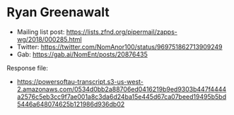 # Ryan Greenawalt

* Mailing list post: <https://lists.zfnd.org/pipermail/zapps-wg/2018/000285.html>
* Twitter: <https://twitter.com/NomAnor100/status/969751862713909249>
* Gab: <https://gab.ai/NomEnt/posts/20876435>

Response file:

* <https://powersoftau-transcript.s3-us-west-2.amazonaws.com/0534d0bb2a88706ed0416219b9ed9303b447f4444a2576c5eb3cc9f7ae001a8c3da6d24ba15e445d67ca07beed19495b5bd5446a648074625b121986d936db02>
